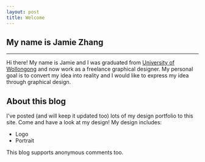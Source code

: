 ```yaml
---
layout: post
title: Welcome
---
```


## My name is Jamie Zhang
----

Hi there! My name is Jamie and I was graduated from [University of Wollongong](http://www.uow.edu.au) and now work as a freelance graphical designer. My personal goal is to convert my idea into reality and I would like to express my idea through graphical design.

## About this blog

I've posted (and will keep it updated too) lots of my design portfolio to this site. Come and have a look at my design! My design includes:

- Logo
- Portrait

This blog supports anonymous comments too.